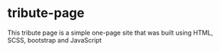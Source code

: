 # tribute-page
This tribute page is a simple one-page site that was built using HTML, SCSS, bootstrap and JavaScript
